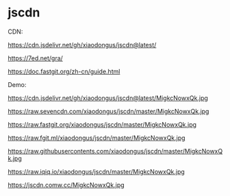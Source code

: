 # jscdn
CDN:

https://cdn.jsdelivr.net/gh/xiaodongus/jscdn@latest/

https://7ed.net/gra/

https://doc.fastgit.org/zh-cn/guide.html


Demo:

https://cdn.jsdelivr.net/gh/xiaodongus/jscdn@latest/MigkcNowxQk.jpg

https://raw.sevencdn.com/xiaodongus/jscdn/master/MigkcNowxQk.jpg

https://raw.fastgit.org/xiaodongus/jscdn/master/MigkcNowxQk.jpg

https://raw.fgit.ml/xiaodongus/jscdn/master/MigkcNowxQk.jpg

https://raw.githubusercontents.com/xiaodongus/jscdn/master/MigkcNowxQk.jpg

https://raw.iqiq.io/xiaodongus/jscdn/master/MigkcNowxQk.jpg

https://jscdn.comw.cc/MigkcNowxQk.jpg
